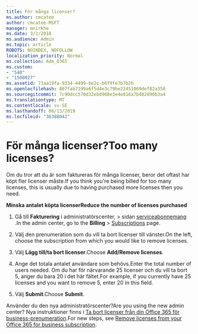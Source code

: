 ```yaml
---
title: För många licenser?
ms.author: cmcatee
author: cmcatee-MSFT
manager: mnirkhe
ms.date: 3/2/2018
ms.audience: Admin
ms.topic: article
ROBOTS: NOINDEX, NOFOLLOW
localization_priority: Normal
ms.collection: Adm_O365
ms.custom:
- "540"
- "1500027"
ms.assetid: 73aa19fa-9334-4499-be2c-b6f9fe7b7b2b
ms.openlocfilehash: 807fab7199a6f5d4e3c79be22451069def82a358
ms.sourcegitcommit: 7c90dcc570d32ebd968e3e4e816a7b482890b3a4
ms.translationtype: MT
ms.contentlocale: sv-SE
ms.lasthandoff: 08/13/2019
ms.locfileid: "36388042"
---
```

# <a name="too-many-licenses"></a><span data-ttu-id="447a5-102">För många licenser?</span><span class="sxs-lookup"><span data-stu-id="447a5-102">Too many licenses?</span></span>

<span data-ttu-id="447a5-103">Om du tror att du är som faktureras för många licenser, beror det oftast har köpt fler licenser måste.</span><span class="sxs-lookup"><span data-stu-id="447a5-103">If you think you're being billed for too many licenses, this is usually due to having purchased more licenses then you need.</span></span>
  
<span data-ttu-id="447a5-104">**Minska antalet köpta licenser**</span><span class="sxs-lookup"><span data-stu-id="447a5-104">**Reduce the number of licenses purchased**</span></span>
  
1. <span data-ttu-id="447a5-105">Gå till **Fakturering** i administratörscenter, \> sidan [serviceabonnemang](https://go.microsoft.com/fwlink/p/?linkid=842054) .</span><span class="sxs-lookup"><span data-stu-id="447a5-105">In the admin center, go to the **Billing** \> [Subscriptions](https://go.microsoft.com/fwlink/p/?linkid=842054) page.</span></span>

2. <span data-ttu-id="447a5-106">Välj den prenumeration som du vill ta bort licenser till vänster.</span><span class="sxs-lookup"><span data-stu-id="447a5-106">On the left, choose the subscription from which you would like to remove licenses.</span></span>

3. <span data-ttu-id="447a5-107">Välj **Lägg till/ta bort licenser**.</span><span class="sxs-lookup"><span data-stu-id="447a5-107">Choose **Add/Remove licenses**.</span></span>

4. <span data-ttu-id="447a5-108">Ange det totala antalet användare som behövs.</span><span class="sxs-lookup"><span data-stu-id="447a5-108">Enter the total number of users needed.</span></span> <span data-ttu-id="447a5-109">Om du har för närvarande 25 licenser och du vill ta bort 5, anger du bara 20 i det här fältet.</span><span class="sxs-lookup"><span data-stu-id="447a5-109">For example, if you currently have 25 licenses and you want to remove 5, enter 20 in this field.</span></span>

5. <span data-ttu-id="447a5-110">Välj **Submit**.</span><span class="sxs-lookup"><span data-stu-id="447a5-110">Choose **Submit**.</span></span>

<span data-ttu-id="447a5-111">Använder du den nya administratörscenter?</span><span class="sxs-lookup"><span data-stu-id="447a5-111">Are you using the new admin center?</span></span> <span data-ttu-id="447a5-112">Nya instruktioner finns i [Ta bort licenser från din Office 365 för business-prenumeration](https://docs.microsoft.com/en-us/office365/admin/subscriptions-and-billing/remove-licenses-from-subscription).</span><span class="sxs-lookup"><span data-stu-id="447a5-112">For new steps, see [Remove licenses from your Office 365 for business subscription](https://docs.microsoft.com/en-us/office365/admin/subscriptions-and-billing/remove-licenses-from-subscription).</span></span>